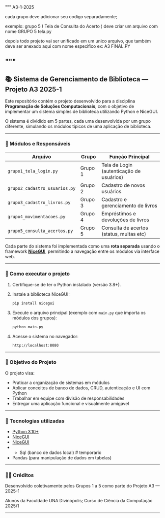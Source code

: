 """
A3-1-2025


cada grupo deve adicionar seu codigo separadamente;

exemplo: grupo 5 ( Tela de Consulta do Acerto )
deve criar um arquivo com nome
GRUPO 5 tela.py

depois todo projeto vai ser unificado em um unico arquivo, que também deve ser anexado aqui com nome especifico 
ex: A3 FINAL.PY


"""
---

## 📚 Sistema de Gerenciamento de Biblioteca — Projeto A3 2025-1 

Este repositório contém o projeto desenvolvido para a disciplina **Programação de Soluções Computacionais**, com o objetivo de implementar um sistema simples de biblioteca utilizando Python e NiceGUI.

O sistema é dividido em 5 partes, cada uma desenvolvida por um grupo diferente, simulando os módulos típicos de uma aplicação de biblioteca.

---

### 🧩 Módulos e Responsáveis

| Arquivo                       | Grupo   | Função Principal                         |
| ----------------------------- | ------- | ---------------------------------------- |
| `grupo1_tela_login.py`        | Grupo 1 | Tela de Login (autenticação de usuários) |
| `grupo2_cadastro_usuarios.py` | Grupo 2 | Cadastro de novos usuários               |
| `grupo3_cadastro_livros.py`   | Grupo 3 | Cadastro e gerenciamento de livros       |
| `grupo4_movimentacoes.py`     | Grupo 4 | Empréstimos e devoluções de livros       |
| `grupo5_consulta_acertos.py`  | Grupo 5 | Consulta de acertos (status, multas etc) |

Cada parte do sistema foi implementada como uma **rota separada** usando o framework **[NiceGUI](https://nicegui.io/)**, permitindo a navegação entre os módulos via interface web.

---

### 🚀 Como executar o projeto

1. Certifique-se de ter o Python instalado (versão 3.8+).
2. Instale a biblioteca NiceGUI:

   ```bash
   pip install nicegui
   ```
3. Execute o arquivo principal (exemplo com `main.py` que importa os módulos dos grupos):

   ```bash
   python main.py
   ```
4. Acesse o sistema no navegador:

   ```
   http://localhost:8080
   ```

---

### 🎯 Objetivo do Projeto

O projeto visa:

* Praticar a organização de sistemas em módulos
* Aplicar conceitos de banco de dados, CRUD, autenticação e UI com Python
* Trabalhar em equipe com divisão de responsabilidades
* Entregar uma aplicação funcional e visualmente amigável

---

### 📄 Tecnologias utilizadas

* [Python 3.10+](https://www.python.org/)
* [NiceGUI](https://github.com/zauberzeug/nicegui)
* [NiceGUI](https://nicegui.io/documentation)
* * Sql (banco de dados local) # temporario
* Pandas (para manipulação de dados em tabelas)

---

### 🧑‍💻 Créditos

Desenvolvido coletivamente pelos Grupos 1 a 5 como parte do Projeto A3 — 2025-1

Alunos da Faculdade UNA Divinópolis; 
Curso de Ciência da Computação 2025/1

---
